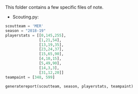 This folder contains a few specific files of note. 

- Scouting.py: 

```python
scoutteam = 'MER'
season = "2018-19"
playerstats = [[0,145,255],
               [1,21,54],
               [13,19,35],
               [23,24,37],
               [15,65,90],
               [4,10,15],
               [5,49,90],
               [14,3,3],
               [31,12,20]]
teampaint = [348, 599]

generatereport(scoutteam, season, playerstats, teampaint)
```
